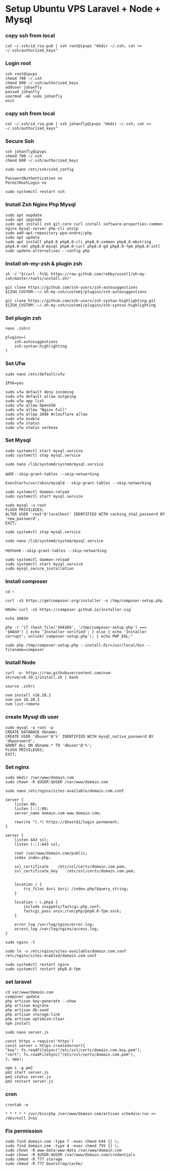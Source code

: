 # Setup Ubuntu VPS Laravel + Node + Mysql

### copy ssh from local
```
cat ~/.ssh/id_rsa.pub | ssh root@ipvps "mkdir ~/.ssh; cat >> ~/.ssh/authorized_keys"
```

### Login root
```
ssh root@ipvps
chmod 700 ~/.ssh
chmod 600 ~/.ssh/authorized_keys
adduser johanfly
passwd johanfly
usermod -aG sudo johanfly
exit
```
### copy ssh from local
```
cat ~/.ssh/id_rsa.pub | ssh johanfly@ipvps "mkdir ~/.ssh; cat >> ~/.ssh/authorized_keys"
```

### Secure Ssh
```
ssh johanfly@ipvps
chmod 700 ~/.ssh
chmod 600 ~/.ssh/authorized_keys
```

`sudo nano /etc/ssh/sshd_config`
```
PasswordAuthentication no
PermitRootLogin no
```
```
sudo systemctl restart ssh
```

### Install Zsh Nginx Php Mysql
```
sudo apt aupdate
sudo apt upgrade
sudo apt install zsh git-core curl install software-properties-common nginx mysql-server php-cli unzip
sudo add-apt-repository ppa:ondrej/php
sudo apt update
sudo apt install php8.0 php8.0-cli php8.0-common php8.0-mbstring php8.0-xml php8.0-mysql php8.0-curl php8.0-gd php8.0-fpm php8.0-intl
sudo update-alternatives --config php
```

### Install oh-my-zsh & plugin zsh
```
sh -c "$(curl -fsSL https://raw.github.com/robbyrussell/oh-my-zsh/master/tools/install.sh)"
```
```
git clone https://github.com/zsh-users/zsh-autosuggestions ${ZSH_CUSTOM:-~/.oh-my-zsh/custom}/plugins/zsh-autosuggestions
```
```
git clone https://github.com/zsh-users/zsh-syntax-highlighting.git ${ZSH_CUSTOM:-~/.oh-my-zsh/custom}/plugins/zsh-syntax-highlighting
```

### Set plugin zsh 
`nano .zshrc`
```
plugins=( 
    zsh-autosuggestions
    zsh-syntax-highlighting
)
```
### Set Ufw 

`sudo nano /etc/default/ufw`
```
IPV6=yes
```
```
sudo ufw default deny incoming
sudo ufw default allow outgoing
sudo ufw app list
sudo ufw allow OpenSSH
sudo ufw allow "Nginx Full"
sudo ufw allow 2096 #clouflare allow
sudo ufw enable
sudo ufw status
sudo ufw status verbose
```
### Set Mysql

```
sudo systemctl start mysql.service
sudo systemctl stop mysql.service
```

`sudo nano /lib/systemd/system/mysql.service`

add `--skip-grant-tables --skip-networking`
```
ExecStart=/usr/sbin/mysqld --skip-grant-tables --skip-networking
```
```
sudo systemctl daemon-reload
sudo systemctl start mysql.service
```
```
sudo mysql -u root
FLUSH PRIVILEGES;
ALTER USER 'root'@'localhost' IDENTIFIED WITH caching_sha2_password BY 'new_password';
EXIT;
```
```
sudo systemctl stop mysql.service
```
`sudo nano /lib/systemd/system/mysql.service`

remove `--skip-grant-tables --skip-networking`
```
sudo systemctl daemon-reload
sudo systemctl start mysql.service
sudo mysql_secure_installation
```

### Install composer

```
cd ~
```
```
curl -sS https://getcomposer.org/installer -o /tmp/composer-setup.php
```
```
HASH=`curl -sS https://composer.github.io/installer.sig`
```
```
echo $HASH
```
```
php -r "if (hash_file('SHA384', '/tmp/composer-setup.php') === '$HASH') { echo 'Installer verified'; } else { echo 'Installer corrupt'; unlink('composer-setup.php'); } echo PHP_EOL;"
```
```
sudo php /tmp/composer-setup.php --install-dir=/usr/local/bin --filename=composer
```

### Install Node
```
curl -o- https://raw.githubusercontent.com/nvm-sh/nvm/v0.39.1/install.sh | bash
```
```
source .zshrc                              
```
```
nvm install v16.20.2
nvm use 16.20.2
nvm list-remote
```
### create Mysql db user
```
sudo mysql -u root -p
CREATE DATABASE dbname;
CREATE USER 'dbuser'@'%' IDENTIFIED WITH mysql_native_password BY 'dbpassword';
GRANT ALL ON dbname.* TO 'dbuser'@'%';
FLUSH PRIVILEGES;
EXIT;
```
### Set nginx
```
sudo mkdir /var/www/domain.com
sudo chown -R $USER:$USER /var/www/domain.com
```
`sudo nano /etc/nginx/sites-available/domain.com.conf`

```
server {
    listen 80;
    listen [::]:80;
    server_name domain.com www.domain.com;
   
    rewrite ^(.*) https://$host$1/login permanent;
}

server {
    listen 443 ssl;
    listen [::]:443 ssl;

    root /var/www/domain.com/public;
    index index.php;

    ssl_certificate    /etc/ssl/certs/domain.com.pem;
    ssl_certificate_key    /etc/ssl/certs/domain.com.pem;


    location / {
        try_files $uri $uri/ /index.php?$query_string;
    }

    location ~ \.php$ {
        include snippets/fastcgi-php.conf;
        fastcgi_pass unix:/run/php/php8.0-fpm.sock;
    }

    error_log /var/log/nginx/error.log;
    access_log /var/log/nginx/access.log;
}
```


```
sudo nginx -t
```
```
sudo ln -s /etc/nginx/sites-available/domain.com.conf /etc/nginx/sites-enabled/domain.com.conf
```
```
sudo systemctl restart nginx
sudo systemctl restart php8.0-fpm
```

### set laravel
```
cd var/www/domain.com
composer update
php artisan key:generate --show
php artisan migrate 
php artisan db:seed
php artisan storage:link
php artisan optimize:clear
npm install
```
`sudo nano server.js`
```
const https = require('https')
const server = https.createServer({
"key": fs.readFileSync("/etc/ssl/certs/domain.com.key.pem"),
"cert": fs.readFileSync("/etc/ssl/certs/domain.com.pem"),
}, app);
```
```
npm i -g pm2
pm2 start server.js 
pm2 status server.js 
pm2 restart server.js 
```
### cron
`crontab -e`
```
* * * * * /usr/bin/php /var/www/domain.com/artisan schedule:run >> /dev/null 2>&1
```
### Fix permission

```
sudo find domain.com -type f -exec chmod 644 {} \;
sudo find domain.com -type d -exec chmod 755 {} \;
sudo chown -R www-data:www-data /var/www/domain.com
sudo chown -R $USER:$USER /var/www/domain.com/credentials
sudo chmod -R 777 storage
sudo chmod -R 777 bootstrap/cache/
```
